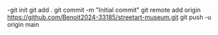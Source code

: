 -git init
git add .
git commit -m "Initial commit"
git remote add origin https://github.com/Benoit2024-33185/streetart-museum.git
git push -u origin main
